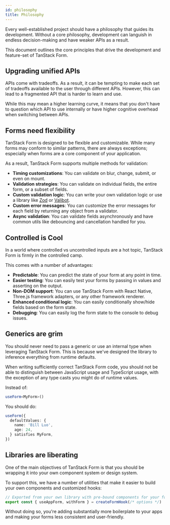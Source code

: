 ```yaml
---
id: philosophy
title: Philosophy
---
```


Every well-established project should have a philosophy that guides its development. Without a core philosophy, development can languish in endless decision-making and have weaker APIs as a result.

This document outlines the core principles that drive the development and feature-set of TanStack Form.

## Upgrading unified APIs

APIs come with tradeoffs. As a result, it can be tempting to make each set of tradeoffs available to the user through different APIs. However, this can lead to a fragmented API that is harder to learn and use.

While this may mean a higher learning curve, it means that you don't have to question which API to use internally or have higher cognitive overhead when switching between APIs.

## Forms need flexibility

TanStack Form is designed to be flexible and customizable. While many forms may conform to similar patterns, there are always exceptions; especially when forms are a core component of your application.

As a result, TanStack Form supports multiple methods for validation:

- **Timing customizations**: You can validate on blur, change, submit, or even on mount.
- **Validation strategies**: You can validate on individual fields, the entire form, or a subset of fields.
- **Custom validation logic**: You can write your own validation logic or use a library like [Zod](https://zod.dev/) or [Valibot](https://valibot.dev/).
- **Custom error messages**: You can customize the error messages for each field by returning any object from a validator.
- **Async validation**: You can validate fields asynchronously and have common utils like debouncing and cancellation handled for you.

## Controlled is Cool

In a world where controlled vs uncontrolled inputs are a hot topic, TanStack Form is firmly in the controlled camp.

This comes with a number of advantages:

- **Predictable**: You can predict the state of your form at any point in time.
- **Easier testing**: You can easily test your forms by passing in values and asserting on the output.
- **Non-DOM support**: You can use TanStack Form with React Native, Three.js framework adapters, or any other framework renderer.
- **Enhanced conditional logic**: You can easily conditionally show/hide fields based on the form state.
- **Debugging**: You can easily log the form state to the console to debug issues.

## Generics are grim

You should never need to pass a generic or use an internal type when leveraging TanStack Form. This is because we've designed the library to inference everything from runtime defaults.

When writing sufficiently correct TanStack Form code, you should not be able to distinguish between JavaScript usage and TypeScript usage, with the exception of any type casts you might do of runtime values.

Instead of:

```typescript
useForm<MyForm>()
```

You should do:

```typescript
useForm({
  defaultValues: {
    name: 'Bill Luo',
    age: 24,
  } satisfies MyForm,
})
```

## Libraries are liberating

One of the main objectives of TanStack Form is that you should be wrapping it into your own component system or design system.

To support this, we have a number of utilities that make it easier to build your own components and customized hooks:

```typescript
// Exported from your own library with pre-bound components for your forms.
export const { useAppForm, withForm } = createFormHook(/* options */)
```

Without doing so, you're adding substantially more boilerplate to your apps and making your forms less consistent and user-friendly.
